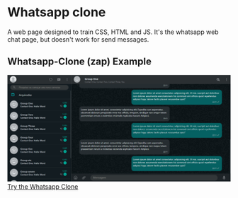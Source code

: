 # Whatsapp clone

A web page designed to train CSS, HTML and JS. It's the whatsapp web chat page, but doesn't work for send messages.

## Whatsapp-Clone (zap) Example
![screenshot](/screenshots/1.png "first.png")
[Try the Whatsapp Clone](https://gezielnelsino.github.io/Whatsapp-clone/)
